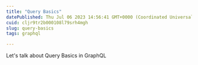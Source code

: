 ```yaml
---
title: "Query Basics"
datePublished: Thu Jul 06 2023 14:56:41 GMT+0000 (Coordinated Universal Time)
cuid: cljr9tr2b000108l79srh4mgh
slug: query-basics
tags: graphql

---
```


Let's talk about Query Basics in GraphQL